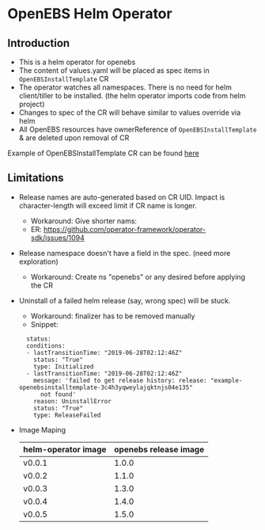 # OpenEBS Helm Operator

## Introduction

- This is  a helm operator for openebs
- The content of values.yaml will be placed as spec items in `OpenEBSInstallTemplate` CR 
- The operator watches all namespaces. There is no need for helm client/tiller to be installed.
  (the helm operator imports code from helm project)
- Changes to spec of the CR will behave similar to values override via helm
- All OpenEBS resources have ownerReference of `OpenEBSInstallTemplate` & are deleted upon removal of CR

Example of OpenEBSInstallTemplate CR can be found [here](deploy/crds/openebs_v1alpha1_openebsinstalltemplate_cr.yaml)

## Limitations 

- Release names are auto-generated based on CR UID. Impact is character-length will exceed limit if CR name
  is longer. 
  - Workaround: Give shorter nams: 
  - ER: https://github.com/operator-framework/operator-sdk/issues/1094

- Release namespace doesn't have a field in the spec. (need more exploration) 
  - Workaround: Create ns "openebs" or any desired before applying the CR

- Uninstall of a failed helm release (say, wrong spec) will be stuck. 
  - Workaround: finalizer has to be removed manually
  - Snippet: 
  ```
    status:
    conditions:
    - lastTransitionTime: "2019-06-28T02:12:46Z"
      status: "True"
      type: Initialized
    - lastTransitionTime: "2019-06-28T02:12:46Z"
      message: 'failed to get release history: release: "example-openebsinstalltemplate-3c4h3yqweylajqktnjs04e135"
        not found'
      reason: UninstallError
      status: "True"
      type: ReleaseFailed
   ```
- Image Maping

     | helm-operator image  | openebs release image |
     | -------------------- | --------------------- |
     | v0.0.1               | 1.0.0                 |
     | v0.0.2               | 1.1.0                 |
     | v0.0.3               | 1.3.0                 |
     | v0.0.4               | 1.4.0                 |
     | v0.0.5               | 1.5.0                 |
